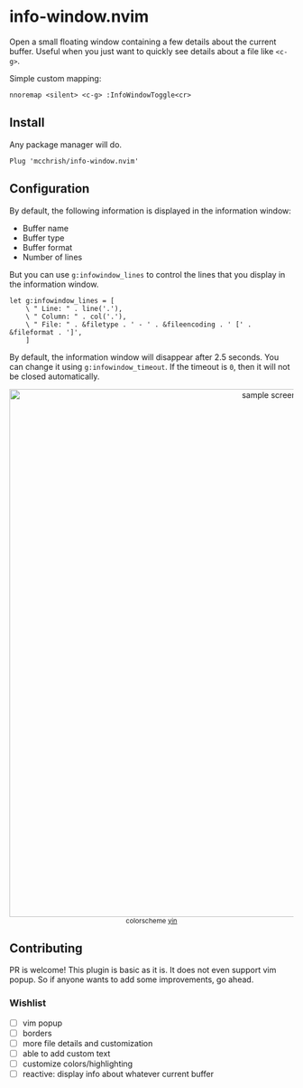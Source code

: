 # info-window.nvim

Open a small floating window containing a few details about the current buffer.
Useful when you just want to quickly see details about a file like `<c-g>`.

Simple custom mapping:

```vim
nnoremap <silent> <c-g> :InfoWindowToggle<cr>
```

## Install

Any package manager will do.

```vim
Plug 'mcchrish/info-window.nvim'
```

## Configuration

By default, the following information is displayed in the information window:

- Buffer name
- Buffer type
- Buffer format
- Number of lines

But you can use `g:infowindow_lines` to control the lines that you display in
the information window.

```vim
let g:infowindow_lines = [
    \ " Line: " . line('.'),
    \ " Column: " . col('.'),
    \ " File: " . &filetype . ' - ' . &fileencoding . ' [' . &fileformat . ']',
    ]
```

By default, the information window will disappear after 2.5 seconds. You can
change it using `g:infowindow_timeout`. If the timeout is `0`, then it will
not be closed automatically.

<p align="center">
  <img width="934" src="https://user-images.githubusercontent.com/7200153/77721438-dce02780-7025-11ea-9f70-0540eba1fae3.png" alt="sample screenshot">
  <small>colorscheme <a href="https://github.com/pgdouyon/vim-yin-yang">yin</a></small>
</p>


## Contributing

PR is welcome! This plugin is basic as it is. It does not even support vim
popup. So if anyone wants to add some improvements, go ahead.

### Wishlist

- [ ] vim popup
- [ ] borders
- [ ] more file details and customization
- [ ] able to add custom text
- [ ] customize colors/highlighting
- [ ] reactive: display info about whatever current buffer
